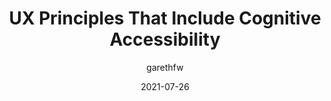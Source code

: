 ---
author: garethfw
date: 2021-07-26
layout: post.njk
tags:
  - article
  - accessibility
  - user-experience
target_url: https://www.ab11y.com/articles/ux-principles-that-include-cognitive-accessibility/
title: UX Principles That Include Cognitive Accessibility
---